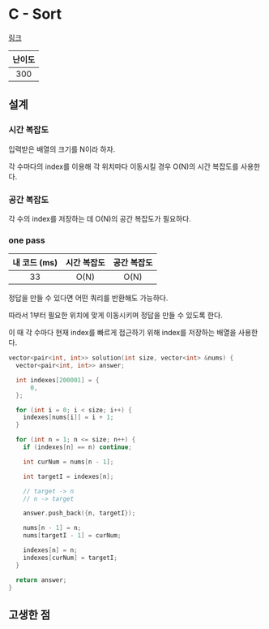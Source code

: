 # C - Sort

[링크](https://atcoder.jp/contests/abc350/tasks/abc350_c)

| 난이도 |
| :----: |
|  300   |

## 설계

### 시간 복잡도

입력받은 배열의 크기를 N이라 하자.

각 수마다의 index를 이용해 각 위치마다 이동시킬 경우 O(N)의 시간 복잡도를 사용한다.

### 공간 복잡도

각 수의 index를 저장하는 데 O(N)의 공간 복잡도가 필요하다.

### one pass

| 내 코드 (ms) | 시간 복잡도 | 공간 복잡도 |
| :----------: | :---------: | :---------: |
|      33      |    O(N)     |    O(N)     |

정답을 만들 수 있다면 어떤 쿼리를 반환해도 가능하다.

따라서 1부터 필요한 위치에 맞게 이동시키며 정답을 만들 수 있도록 한다.

이 때 각 수마다 현재 index를 빠르게 접근하기 위해 index를 저장하는 배열을 사용한다.

```cpp
vector<pair<int, int>> solution(int size, vector<int> &nums) {
  vector<pair<int, int>> answer;

  int indexes[200001] = {
      0,
  };

  for (int i = 0; i < size; i++) {
    indexes[nums[i]] = i + 1;
  }

  for (int n = 1; n <= size; n++) {
    if (indexes[n] == n) continue;

    int curNum = nums[n - 1];

    int targetI = indexes[n];

    // target -> n
    // n -> target

    answer.push_back({n, targetI});

    nums[n - 1] = n;
    nums[targetI - 1] = curNum;

    indexes[n] = n;
    indexes[curNum] = targetI;
  }

  return answer;
}
```

## 고생한 점
